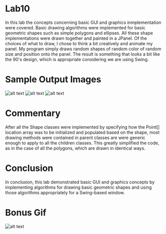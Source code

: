 # Lab10
In this lab the concepts concerning basic GUI and graphics inmplementation were covered. Basic drawing algorithms were implemented for basic geometric shapes such as simple polygons and ellipses.
All these shape implementations were drawn together and painted in a JPanel.
Of the choices of what to draw, I chose to think a bit creatively and animate my panel.
My program simply draws random shapes of random color of random size and position onto the panel.
The result is something that looks a bit like the 90's design, which is appropriate considering we are using Swing.
# Sample Output Images
![alt text](https://user-images.githubusercontent.com/47227872/56259270-17acb200-6098-11e9-9c1f-40c77e941218.png)
![alt text](https://user-images.githubusercontent.com/47227872/56259271-17acb200-6098-11e9-8b9f-1876943fe72b.png)
![alt text](https://user-images.githubusercontent.com/47227872/56259272-17acb200-6098-11e9-9403-e789e98e1d7f.png)

# Commentary
After all the Shape classes were implemented by specifying how the Point[] location array was to be initialized and populated based on the shape, most drawing methods were contained in parent classes are were generic enough to apply to all the children classes. This greatly simplified the code, as in the case of all the polygons, which are drawn in identical ways.
# Conclusion
In conclusion, this lab demonstrated basic GUI and graphics concepts by implementing algorithms for drawing basic geometric shapes and using those algorithms appropriately for a Swing-based window.
# Bonus Gif
![alt text](https://user-images.githubusercontent.com/47227872/56260682-c1427200-609d-11e9-95b0-a4c5ed8e2e5b.gif)
